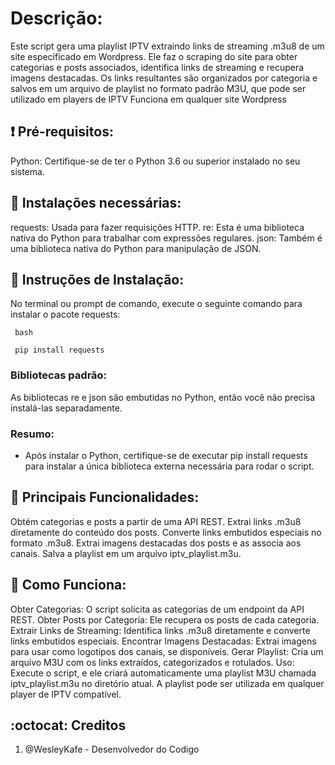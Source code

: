 # Descrição:

Este script gera uma playlist IPTV extraindo links de streaming .m3u8 de um site especificado em Wordpress. Ele faz o scraping do site para obter categorias e posts associados, identifica links de streaming e recupera imagens destacadas. Os links resultantes são organizados por categoria e salvos em um arquivo de playlist no formato padrão M3U, que pode ser utilizado em players de IPTV Funciona em qualquer site Wordpress

## :heavy_exclamation_mark:  Pré-requisitos:

Python: Certifique-se de ter o Python 3.6 ou superior instalado no seu sistema.


## :book: Instalações necessárias:

requests: Usada para fazer requisições HTTP.
re: Esta é uma biblioteca nativa do Python para trabalhar com expressões regulares.
json: Também é uma biblioteca nativa do Python para manipulação de JSON.


## :book: Instruções de Instalação:
No terminal ou prompt de comando, execute o seguinte comando para instalar o pacote requests:


``` bash```

``` pip install requests```




###  Bibliotecas padrão:

As bibliotecas re e json são embutidas no Python, então você não precisa instalá-las separadamente.

### Resumo: 

* Após instalar o Python, certifique-se de executar pip install requests para instalar a única biblioteca externa necessária para rodar o script.

## :book: Principais Funcionalidades:

Obtém categorias e posts a partir de uma API REST.
Extrai links .m3u8 diretamente do conteúdo dos posts.
Converte links embutidos especiais no formato .m3u8.
Extrai imagens destacadas dos posts e as associa aos canais.
Salva a playlist em um arquivo iptv_playlist.m3u.


## :book: Como Funciona:

Obter Categorias: O script solicita as categorias de um endpoint da API REST.
Obter Posts por Categoria: Ele recupera os posts de cada categoria.
Extrair Links de Streaming: Identifica links .m3u8 diretamente e converte links embutidos especiais.
Encontrar Imagens Destacadas: Extrai imagens para usar como logotipos dos canais, se disponíveis.
Gerar Playlist: Cria um arquivo M3U com os links extraídos, categorizados e rotulados.
Uso: Execute o script, e ele criará automaticamente uma playlist M3U chamada iptv_playlist.m3u no diretório atual. A playlist pode ser utilizada em qualquer player de IPTV compatível.

## :octocat: Creditos
1. @WesleyKafe - Desenvolvedor do Codigo
